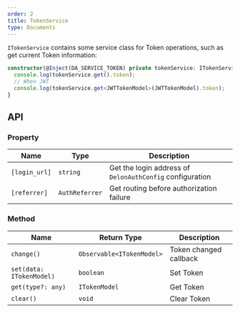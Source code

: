 ```yaml
---
order: 2
title: TokenService
type: Documents
---
```


`ITokenService` contains some service class for Token operations, such as get current Token information:

```ts
constructor(@Inject(DA_SERVICE_TOKEN) private tokenService: ITokenService) {
  console.log(tokenService.get().token);
  // When JWT
  console.log(tokenService.get<JWTTokenModel>(JWTTokenModel).token);
}
```

## API

### Property

| Name          | Type           | Description                                              |
|---------------|----------------|----------------------------------------------------------|
| `[login_url]` | `string`       | Get the login address of `DelonAuthConfig` configuration |
| `[referrer]`  | `AuthReferrer` | Get routing before authorization failure                 |

### Method

| Name | Return Type | Description |
| ----- | --- | --- |
| `change()` | `Observable<ITokenModel>` | Token changed callback |
| `set(data: ITokenModel)` | `boolean` | Set Token |
| `get(type?: any)` | `ITokenModel` | Get Token |
| `clear()` | `void` | Clear Token |
